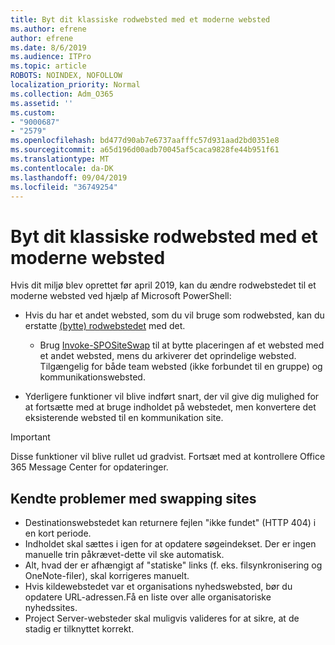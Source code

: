```yaml
---
title: Byt dit klassiske rodwebsted med et moderne websted
ms.author: efrene
author: efrene
ms.date: 8/6/2019
ms.audience: ITPro
ms.topic: article
ROBOTS: NOINDEX, NOFOLLOW
localization_priority: Normal
ms.collection: Adm_O365
ms.assetid: ''
ms.custom:
- "9000687"
- "2579"
ms.openlocfilehash: bd477d90ab7e6737aafffc57d931aad2bd0351e8
ms.sourcegitcommit: a65d196d00adb70045af5caca9828fe44b951f61
ms.translationtype: MT
ms.contentlocale: da-DK
ms.lasthandoff: 09/04/2019
ms.locfileid: "36749254"
---
```

# <a name="swap-your-classic-root-site-with-a-modern-site"></a>Byt dit klassiske rodwebsted med et moderne websted

Hvis dit miljø blev oprettet før april 2019, kan du ændre rodwebstedet til et moderne websted ved hjælp af Microsoft PowerShell:

- Hvis du har et andet websted, som du vil bruge som rodwebsted, kan du erstatte [(bytte) rodwebstedet](https://docs.microsoft.com/sharepoint/modern-root-site) med det. 
    - Brug [Invoke-SPOSiteSwap](https://docs.microsoft.com/powershell/module/sharepoint-online/invoke-spositeswap?view=sharepoint-ps) til at bytte placeringen af et websted med et andet websted, mens du arkiverer det oprindelige websted. Tilgængelig for både team websted (ikke forbundet til en gruppe) og kommunikationswebsted. 

- Yderligere funktioner vil blive indført snart, der vil give dig mulighed for at fortsætte med at bruge indholdet på webstedet, men konvertere det eksisterende websted til en kommunikation site. 
>[!Important]
>Disse funktioner vil blive rullet ud gradvist. Fortsæt med at kontrollere Office 365 Message Center for opdateringer. 

## <a name="known-issues-with-swapping-sites"></a>Kendte problemer med swapping sites

- Destinationswebstedet kan returnere fejlen "ikke fundet" (HTTP 404) i en kort periode.
- Indholdet skal sættes i igen for at opdatere søgeindekset. Der er ingen manuelle trin påkrævet-dette vil ske automatisk.
- Alt, hvad der er afhængigt af "statiske" links (f. eks. filsynkronisering og OneNote-filer), skal korrigeres manuelt.
- Hvis kildewebstedet var et organisations nyhedswebsted, bør du opdatere URL-adressen.Få en liste over alle organisatoriske nyhedssites.
- Project Server-websteder skal muligvis valideres for at sikre, at de stadig er tilknyttet korrekt.





